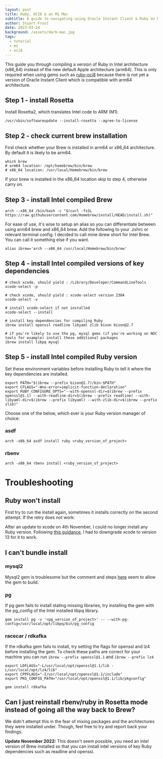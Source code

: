 ```yaml
---
layout: post
title: Ruby, OCI8 & an M1 Mac
subtitle: A guide to navigating using Oracle Instant Client & Ruby on M1 arm64 architecture
author: Stuart Frost
date: 2023-03-24
background: /assets/dark-mac.jpg
tags:
  - tutorial
  - m1
  - oci8
---
```


This guide you through compiling a version of Ruby in Intel architecture
(x86_64) instead of the new default Apple architecture (arm64). This is
only required when using gems such as
[ruby-oci8](https://www.rubydoc.info/gems/ruby-oci8/file/docs/install-on-osx.md)
because there is not yet a version of Oracle Instant Client which is
compatible with arm64 architecture.

## Step 1 - install Rosetta

Install Rosetta2, which translates Intel code to ARM (M1).

    /usr/sbin/softwareupdate --install-rosetta --agree-to-license

## Step 2 - check current brew installation

First check whether your Brew is installed in arm64 or x86_64
architecture. By default it is likely to be arm64.

    which brew
    # arm64 location: /opt/homebrew/bin/brew
    # x86_64 location: /usr/local/Homebrew/bin/brew

If your brew is installed in the x86_64 location skip to step 4,
otherwise carry on.

## Step 3 - install Intel compiled Brew

    arch --x86_64 /bin/bash -c "$(curl -fsSL https://raw.githubusercontent.com/Homebrew/install/HEAD/install.sh)"

For ease of use, it's wise to setup an alias so you can differentiate
between using arm64 brew and x86_64 brew. Add the following to your
.zshrc or relevant terminal config. I decided to call mine ibrew short
for Intel Brew. You can call it something else if you want.

    alias ibrew='arch --x86_64 /usr/local/Homebrew/bin/brew'

## Step 4 - install Intel compiled versions of key dependencies

    # check xcode, should yield : /Library/Developer/CommandLineTools
    xcode-select -p

    # check xcode, should yield : xcode-select version 2384
    xcode-select -v

    # install xcode-select if not installed
    xcode-select --install

    # install key dependencies for compiling Ruby
    ibrew install openssl readline libyaml zlib bison bison@2.7

    # if you're likely to use the pg, mysql gems (if you're working on NOC tools for example) install these additional packages
    ibrew install libpq mysql

## Step 5 - install Intel compiled Ruby version

Set these environment variables before installing Ruby to tell it where
the key dependencies are installed.

    export PATH="$(ibrew --prefix bison@2.7)/bin:$PATH"
    export CFLAGS="-Wno-error=implicit-function-declaration"
    export RUBY_CONFIGURE_OPTS="--with-openssl-dir=$(ibrew --prefix openssl@1.1) --with-readline-dir=$(ibrew --prefix readline) --with-libyaml-dir=$(ibrew --prefix libyaml) --with-zlib-dir=$(ibrew --prefix zlib)"

Choose one of the below, which ever is your Ruby version manager of
choice:

### asdf

    arch -x86_64 asdf install ruby <ruby_version_of_project>

### rbenv

    arch -x86_64 rbenv install <ruby_version_of_project>

# Troubleshooting

## Ruby won't install

First try to run the install again, sometimes it installs correctly on
the second attempt. If the retry does not work:

After an update to xcode on 4th November, I could no longer install any
Ruby version. Following [this
guidance](https://bugs.ruby-lang.org/issues/18912), I had to downgrade
xcode to version 13 for it to work.

## I can't bundle install

### mysql2

Mysql2 gem is troublesome but the comment and steps
[here](https://github.com/brianmario/mysql2/issues/1175#issuecomment-891351580)
seem to allow the gem to build.

### pg

If pg gem fails to install stating missing libraries, try installing the
gem with the pg_config of the Intel installed libpq library.

    gem install pg -v '<pg_version_of_project>' -- --with-pg-config=/usr/local/opt/libpq/bin/pg_config

### racecar / rdkafka

If the rdkafka gem fails to install, try setting the flags for openssl
and lz4 before installing the gem. To check these paths are correct for
your machine you can run `ibrew --prefix openssl@1.1` and
`ibrew --prefix lz4`

    export LDFLAGS="-L/usr/local/opt/openssl@1.1/lib -L/usr/local/opt/lz4/lib"
    export CPPFLAGS="-I/usr/local/opt/openssl@1.1/include"
    export PKG_CONFIG_PATH="/usr/local/opt/openssl@1.1/lib/pkgconfig"

    gem install rdkafka

## Can I just reinstall rbenv/ruby in Rosetta mode instead of going all the way back to Brew?

We didn't attempt this in the fear of mixing packages and the
architectures they were installed under. Though, feel free to try and
report back your findings.

**Update November 2022:** This doesn't seem possible, you need an intel
version of Brew installed so that you can install intel versions of key
Ruby dependencies such as readline and openssl.
